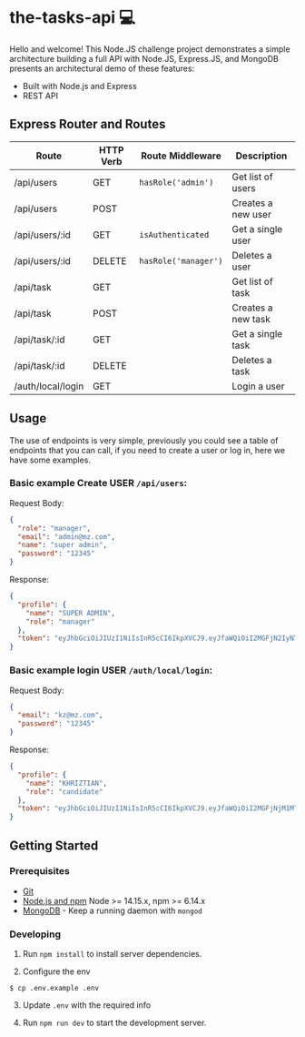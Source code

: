 # the-tasks-api 💻

Hello and welcome! This Node.JS challenge project demonstrates a simple architecture building a full API with Node.JS, Express.JS, and MongoDB presents an architectural demo of these features:

- Built with Node.js and Express
- REST API

## Express Router and Routes

| Route               | HTTP Verb | Route Middleware   | Description                          |
| --------------------| --------- | ------------------ | ------------------------------------ |
| /api/users          | GET       |`hasRole('admin')`  | Get list of users                    |
| /api/users          | POST      |                    | Creates a new user                   |
| /api/users/:id      | GET       | `isAuthenticated`  | Get a single user                    |
| /api/users/:id      | DELETE    | `hasRole('manager')` | Deletes a user                       |
| /api/task           | GET       |                    | Get list of task                     |
| /api/task           | POST      |                    | Creates a new task                   |
| /api/task/:id       | GET       |                    | Get a single task                    |
| /api/task/:id       | DELETE    |                    | Deletes a task                       |
| /auth/local/login  | GET       |                    | Login a user                         |


## Usage
The use of endpoints is very simple, previously you could see a table of endpoints that you can call, if you need to create a user or log in, here we have some examples.

### Basic example **Create USER** `/api/users`:

Request Body:
```json
{
  "role": "manager",
  "email": "admin@mz.com",
  "name": "super admin",
  "password": "12345"
}
```

Response:
```json
{
  "profile": {
    "name": "SUPER ADMIN",
    "role": "manager"
  },
  "token": "eyJhbGciOiJIUzI1NiIsInR5cCI6IkpXVCJ9.eyJfaWQiOiI2MGFjN2IyNTBjMzRhMmYyMTBmYjRkMTIiLCJpYXQiOjE2MjE5MTY0NTMsImV4cCI6MTYyMjAwMjg1M30.FEme2y4wnvKMzIB_ifIo3FVPU7YkxlNLtsTX8rqSSw4"
}
```

### Basic example **login USER** `/auth/local/login`:

Request Body:
```json
{
  "email": "kz@mz.com",
  "password": "12345"
}
```

Response:
```json
{
  "profile": {
    "name": "KHRIZTIAN",
    "role": "candidate"
  },
  "token": "eyJhbGciOiJIUzI1NiIsInR5cCI6IkpXVCJ9.eyJfaWQiOiI2MGFjNjM1MTljZjlkNTQ5YjA3YWU2NTEiLCJpYXQiOjE2MjE5MTMyNjIsImV4cCI6MTYyMTk5OTY2Mn0.WkptwtzkfxNu5sQ28idbt4bJ7RDbXvVNlZXF0Z0ht-0"
}
```

## Getting Started

### Prerequisites

- [Git](https://git-scm.com/)
- [Node.js and npm](nodejs.org) Node >= 14.15.x, npm >= 6.14.x
- [MongoDB](https://www.mongodb.org/) - Keep a running daemon with `mongod`

### Developing

1. Run `npm install` to install server dependencies.

2. Configure the env
```shell
$ cp .env.example .env
```

3. Update `.env` with the required info

4. Run `npm run dev` to start the development server.
